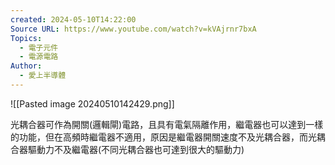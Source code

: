 ```yaml
---
created: 2024-05-10T14:22:00
Source URL: https://www.youtube.com/watch?v=kVAjrnr7bxA
Topics:
  - 電子元件
  - 電源電路
Author:
  - 愛上半導體
---
```

![[Pasted image 20240510142429.png]]

光耦合器可作為開關(邏輯閘)電路，且具有電氣隔離作用，繼電器也可以達到一樣的功能，但在高頻時繼電器不適用，原因是繼電器開關速度不及光耦合器，而光耦合器驅動力不及繼電器(不同光耦合器也可達到很大的驅動力)